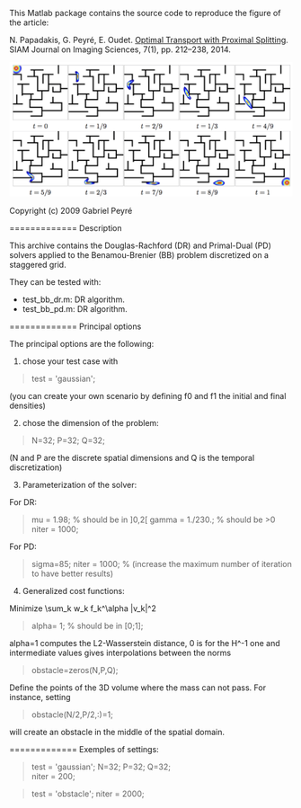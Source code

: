 This Matlab package contains the source code to reproduce the figure of the article:

N. Papadakis, G. Peyré, E. Oudet. [Optimal Transport with Proximal Splitting](https://hal.archives-ouvertes.fr/hal-00816211). SIAM Journal on Imaging Sciences, 7(1), pp. 212–238, 2014. 

![Example of OT interpolation](img/evolution.png)


Copyright (c) 2009 Gabriel Peyré

=============
Description

This archive contains the Douglas-Rachford (DR) and Primal-Dual (PD) solvers applied to the Benamou-Brenier (BB) problem discretized on a staggered grid.

They can be tested with:

* test_bb_dr.m: DR algorithm.
* test_bb_pd.m: DR algorithm.

=============
Principal options

The principal options are the following:

1) chose your test case with

> test = 'gaussian';

(you can create your own scenario by defining f0 and f1 the initial and final densities)

2) chose the dimension of the problem:

> N=32; P=32; Q=32;  

(N and P are the discrete spatial dimensions and Q is the temporal discretization)


3) Parameterization of the solver:

For DR:

> mu = 1.98; % should be in ]0,2[
> gamma = 1./230.; % should be >0
> niter = 1000;


For PD:

> sigma=85;
> niter = 1000;  %  (increase the maximum number of iteration to have better results)

4) Generalized cost functions:

Minimize \sum_k w_k f_k^\alpha |v_k|^2

> alpha= 1; % should be in [0;1];

alpha=1 computes the L2-Wasserstein distance, 0 is for the H^-1 one and intermediate values gives interpolations between the norms

> obstacle=zeros(N,P,Q);

Define the points of the 3D volume where the mass can not pass. For instance, setting

> obstacle(N/2,P/2,:)=1;

will create an obstacle in the middle of the spatial domain.

=============
Exemples of settings:

> test = 'gaussian';
> N=32; P=32; Q=32;  
> niter = 200;

> test = 'obstacle';
> niter = 2000;
